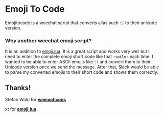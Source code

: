 Emoji To Code
=============

Emojitocode is a weechat script that converts alias such `:)` to their unicode version.

### Why another weechat emoji script?
It is an addition to [emoji.lua](https://weechat.org/scripts/source/emoji.lua.html/). It is a great script and works very well
but I need to enter the complete emoji short code like that `:smile:` each time.
I wanted to be able to enter ASCII emojis like `:)` and convert them to their Unicode version once we send the message.
After that, Slack would be able to parse my converted emojis to their short code and shows them correctly.

Thanks!
-------

Stefan Wold for [**weemoticons**](https://github.com/Ratler/ratlers-weechat-scripts/blob/master/weemoticons.py)

xt for [**emoji.lua**](https://weechat.org/scripts/source/emoji.lua.html/)

